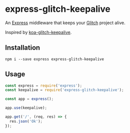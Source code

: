 # express-glitch-keepalive

An [Express](http://expressjs.com/) middleware that keeps your [Glitch](https://glitch.com/) project alive.

Inspired by [koa-glitch-keepalive](https://github.com/matzkoh/koa-glitch-keepalive).

## Installation

`npm i --save express express-glitch-keepalive`

## Usage

```js
const express = require('express');
const keepalive = require('express-glitch-keepalive');

const app = express();

app.use(keepalive);

app.get('/', (req, res) => {
  res.json('Ok');
});
```
